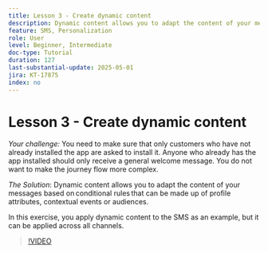 ```yaml
---
title: Lesson 3 - Create dynamic content
description: Dynamic content allows you to adapt the content of your messages based on conditional rules that can be made up of profile attributes, contextual events or audiences. In this exercise, you apply dynamic content to the SMS.
feature: SMS, Personalization
role: User
level: Beginner, Intermediate
doc-type: Tutorial
duration: 127
last-substantial-update: 2025-05-01
jira: KT-17875
index: no
---
```


# Lesson 3 - Create dynamic content

*Your challenge:* You need to make sure that only customers who have not already installed the app are asked to install it. Anyone who already has the app installed should only receive a general welcome message. You do not want to make the journey flow more complex. 

*The Solution*: Dynamic content allows you to adapt the content of your messages based on conditional rules that can be made up of profile attributes, contextual events or audiences. 

In this exercise, you apply dynamic content to the SMS as an example, but it can be applied across all channels.

>[!VIDEO](https://video.tv.adobe.com/v/3457913/?learn=on&enablevpops)
